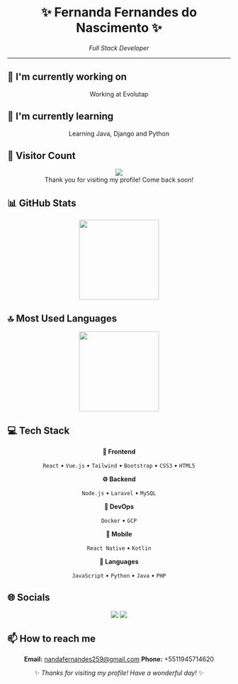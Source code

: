 <div align="center">

# ✨ Fernanda Fernandes do Nascimento ✨

<p><em>Full Stack Developer</em></p>

<hr>

</div>

## 🔭 I'm currently working on

<div align="center"><p>Working at Evolutap</p></div>

## 🌱 I'm currently learning

<div align="center"><p>Learning Java, Django and Python</p></div>

## 👀 Visitor Count

<!-- ⚠️ Important: Replace 'temp-fernandeezz' with your actual GitHub username in the URL below -->
<p align="center">
  <img src="https://profile-counter.glitch.me/temp-fernandeezz/count.svg" />
  <br>Thank you for visiting my profile! Come back soon!
</p>

## 📊 GitHub Stats

<!-- ⚠️ Important: Replace 'temp-fernandeezz' with your actual GitHub username in the URL below -->
<div align="center">
  <img height="180em" src="https://github-readme-stats.vercel.app/api?username=temp-fernandeezz&show_icons=true&theme=buefy&include_all_commits=true&count_private=true"/>
</div>

## 🔝 Most Used Languages

<!-- ⚠️ Important: Replace 'temp-fernandeezz' with your actual GitHub username in the URL below -->
<div align="center">
  <img height="180em" src="https://github-readme-stats.vercel.app/api/top-langs/?username=temp-fernandeezz&layout=compact&langs_count=10&theme=buefy"/>
</div>

## 💻 Tech Stack

<div align="center">

**🎨 Frontend**

`React` • `Vue.js` • `Tailwind` • `Bootstrap` • `CSS3` • `HTML5`

**⚙️ Backend**

`Node.js` • `Laravel` • `MySQL`

**🚀 DevOps**

`Docker` • `GCP`

**📱 Mobile**

`React Native` • `Kotlin`

**💬 Languages**

`JavaScript` • `Python` • `Java` • `PHP`

</div>

## 🌐 Socials

<div align="center">

<a href="https://github.com/temp-fernandeezz"><img src="https://img.shields.io/badge/github-%23121011.svg?style=for-the-badge&logo=github&logoColor=white"></a> <a href="https://www.linkedin.com/in/fernanda-fernandes-nascimento"><img src="https://img.shields.io/badge/linkedin-%230077B5.svg?style=for-the-badge&logo=linkedin&logoColor=white"></a> 

</div>

## 📫 How to reach me

<div align="center">

**Email:** nandafernandes259@gmail.com
**Phone:** +5511945714620

</div>

<div align="center">

✨ *Thanks for visiting my profile! Have a wonderful day!* ✨

</div>
